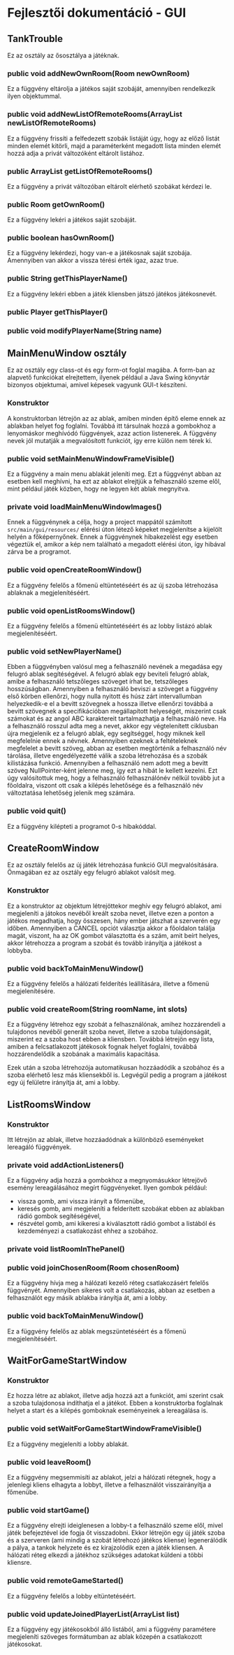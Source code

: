 # Fejlesztői dokumentáció - GUI

## TankTrouble

Ez az osztály az ősosztálya a játéknak.
### public void addNewOwnRoom(Room newOwnRoom)

Ez a függvény eltárolja a játékos saját szobáját, amennyiben rendelkezik ilyen objektummal.

### public void addNewListOfRemoteRooms(ArrayList<Room> newListOfRemoteRooms)

Ez a függvény frissíti a felfedezett szobák listáját úgy, hogy az előző listát minden elemét kitörli, majd a paraméterként megadott lista minden elemét hozzá adja a privát változóként eltárolt listához.

### public ArrayList<Room> getListOfRemoteRooms()

Ez a függvény a privát változóban eltárolt elérhető szobákat kérdezi le.

###  public Room getOwnRoom()

Ez a függvény lekéri a játékos saját szobáját.

### public boolean hasOwnRoom()

Ez a függvény lekérdezi, hogy van-e a játékosnak saját szobája. Amennyiben van akkor a vissza térési érték igaz, azaz true.

### public String getThisPlayerName()

Ez a függvény lekéri ebben a játék kliensben játszó játékos játékosnevét.

###  public Player getThisPlayer()



###  public void modifyPlayerName(String name)



## MainMenuWindow osztály

Ez az osztály egy class-ot és egy form-ot foglal magába. A form-ban az alapvető funkciókat elrejtettem, ilyenek például a Java Swing könyvtár bizonyos objektumai, amivel képesek vagyunk GUI-t készíteni. 

### Konstruktor

A konstruktorban létrejön az az ablak, amiben minden építő eleme ennek az ablakban helyet fog foglalni. Továbbá itt társulnak hozzá a gombokhoz a lenyomáskor meghívódó függvények, azaz action listenerek. A függvény nevek jól mutatják a megvalósított funkciót, így erre külön nem térek ki.

### public void setMainMenuWindowFrameVisible()

Ez a függvény a main menu ablakát jeleníti meg. Ezt a függvényt abban az esetben kell meghívni, ha ezt az ablakot elrejtjük a felhasználó szeme elől, mint például játék közben, hogy ne legyen két ablak megnyitva.

### private void loadMainMenuWindowImages()

Ennek a függvénynek a célja, hogy a project mappától számított `src/main/gui/resources/` elérési úton létező képeket megjelenítse a kijelölt helyén a főképernyőnek. Ennek a függvénynek hibakezelést egy esetben végeztük el, amikor a kép nem található a megadott elérési úton, így hibával zárva be a programot.

### public void openCreateRoomWindow() 

Ez a függvény felelős a főmenü eltüntetéséért és az új szoba létrehozása ablaknak a megjelenítéséért.

### public void openListRoomsWindow()

Ez a függvény felelős a főmenü eltüntetéséért és az lobby listázó ablak megjelenítéséért.

### public void setNewPlayerName()

Ebben a függvényben valósul meg a felhasználó nevének a megadása egy felugró ablak segítéségével. A felugró ablak egy beviteli felugró ablak, amibe a felhasználó tetszőleges szöveget írhat  be, tetszőleges hosszúságban. Amennyiben a felhasználó beviszi a szöveget a függvény első körben ellenőrzi, hogy nulla nyitott és húsz zárt intervallumban helyezkedik-e el a bevitt szövegnek a hossza illetve ellenőrzi továbbá a bevitt szövegnek a specifikációban megállapított helyeségét, miszerint csak számokat és az angol ABC karaktereit tartalmazhatja a felhasználó neve.  Ha a felhasználó rosszul adta meg a nevet, akkor egy végtelenített ciklusban újra megjelenik ez a felugró ablak, egy segítséggel, hogy miknek kell megfelelnie ennek a névnek.
Amennyiben ezeknek a feltételeknek megfelelet a bevitt szöveg, abban az esetben megtörténik a felhasználó név tárolása, illetve engedélyezetté válik a szoba létrehozása és a szobák kilistázása funkció. 
Amennyiben a felhasználó nem adott meg a bevitt szöveg NullPointer-ként jelenne meg, így ezt a hibát le kellett kezelni. Ezt úgy valósítottuk meg, hogy a felhasználó felhasználónév nélkül tovább jut a főoldalra, viszont ott csak a kilépés lehetősége és a felhasználó név változtatása lehetőség jelenik meg számára. 

###  public void quit()

Ez a függvény kilépteti a programot 0-s hibakóddal.

## CreateRoomWindow

Ez az osztály felelős az új játék létrehozása funkció GUI megvalósítására. Önmagában ez az osztály egy felugró ablakot valósít meg.

### Konstruktor

Ez a konstruktor az objektum létrejöttekor meghív egy felugró ablakot, ami megjeleníti a játokos nevéből kreált szoba nevet, illetve ezen a ponton a játékos megadhatja, hogy összesen, hány ember játszhat a szerverén egy időben. Amennyiben a CANCEL opciót választja akkor a főoldalon találja magát, viszont, ha az OK gombot választotta és a szám, amit beírt helyes, akkor létrehozza a program a szobát és tovább irányítja a játékost a lobbyba.

### public void backToMainMenuWindow()

Ez a függvény felelős a hálózati felderítés leállítására, illetve a főmenü megjelenítésére.

### public void createRoom(String roomName, int slots)

Ez a függvény létrehoz egy szobát a felhasználónak, amihez hozzárendeli a tulajdonos nevéből generált szoba nevet, illetve a szoba tulajdonságát, miszerint ez a szoba host ebben a kliensben. Továbbá létrejön egy lista, amiben a felcsatlakozott játékosok fognak helyet foglalni, továbbá  hozzárendelődik a szobának a maximális kapacitása.

Ezek után a szoba létrehozója automatikusan hozzáadódik a szobához és a szoba elérhető lesz más kliensekből is. Legvégül pedig a program a játékost egy új felületre irányítja át, ami a lobby.

## ListRoomsWindow

### Konstruktor

Itt létrejön az ablak, illetve hozzáadódnak a különböző eseményeket lereagáló függvények.

### private void addActionListeners()

Ez a függvény adja hozzá a gombokhoz a megnyomásukkor létrejövő esemény lereagálásához megírt függvényeket. Ilyen gombok például:

- vissza gomb, ami vissza irányít a főmenübe,
- keresés gomb, ami megjeleníti a felderített szobákat ebben az ablakban rádió gombok segítéségével,
- részvétel gomb, ami kikeresi a kiválasztott rádió gombot a listából és kezdeményezi a csatlakozást ehhez a szobához.

### private void listRoomInThePanel()

### public void joinChosenRoom(Room chosenRoom)

Ez a függvény hívja meg a hálózati kezelő réteg csatlakozásért felelős függvényét. Amennyiben sikeres volt a csatlakozás, abban az esetben a felhasználót egy másik ablakba irányítja át, ami a lobby.

### public void backToMainMenuWindow()


Ez a függvény felelős az ablak megszüntetéséért és a főmenü megjelenítéséért.

## WaitForGameStartWindow

### Konstruktor 

Ez hozza létre az ablakot, illetve adja hozzá azt a funkciót, ami szerint csak a szoba tulajdonosa indíthatja el a játékot. Ebben a konstruktorba foglalnak helyet a start és a kilépés gomboknak eseményeinek a lereagálása is.

### public void setWaitForGameStartWindowFrameVisible()

Ez a függvény megjeleníti a lobby ablakát.


### public void leaveRoom()

Ez a függvény megsemmisíti az ablakot, jelzi a hálózati rétegnek, hogy a jelenlegi kliens elhagyta a lobbyt, illetve a felhasználót visszairányítja a főmenübe.

### public void startGame()

Ez a függvény elrejti ideiglenesen a lobby-t a felhasználó szeme elől, mivel játék befejeztével ide fogja őt visszadobni. Ekkor létrejön egy új játék szoba és a szerveren (ami mindig a szobát létrehozó játékos kliense) legenerálódik a pálya, a tankok helyzete és ez kirajzolódik ezen a játék kliensen. A hálózati réteg elkezdi a játékhoz szükséges adatokat küldeni a többi kliensre.

### public void remoteGameStarted()

Ez a függvény felelős a lobby eltüntetéséért.

### public void updateJoinedPlayerList(ArrayList<Player> list)

Ez a függvény egy játékosokból álló listából, ami a függvény paramétere megjeleníti szöveges formátumban az ablak közepén a csatlakozott játékosokat.



